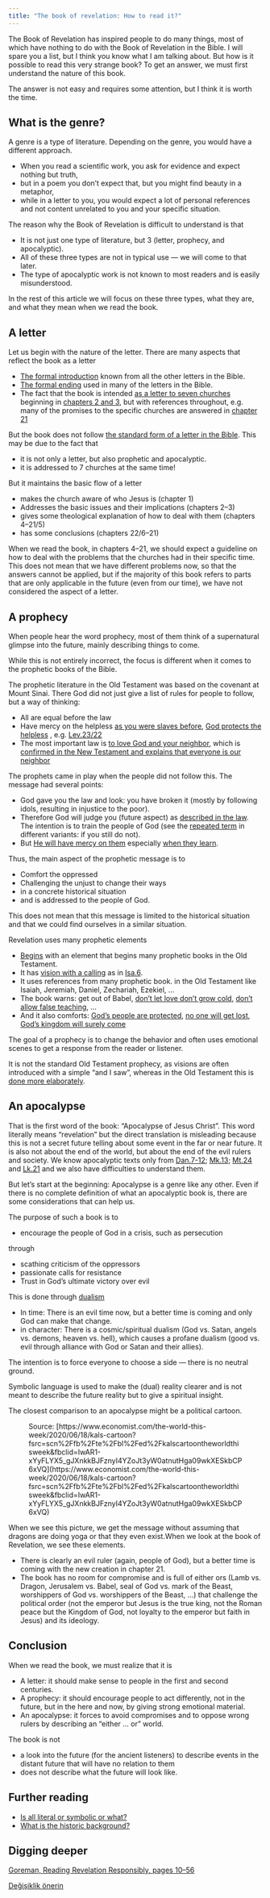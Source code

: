 ```yaml
---
title: "The book of revelation: How to read it?"
---
```



The Book of Revelation has inspired people to do many things, most of which have nothing to do with the Book of Revelation in the Bible. I will spare you a list, but I think you know what I am talking about. But how is it possible to read this very strange book? To get an answer, we must first understand the nature of this book.

The answer is not easy and requires some attention, but I think it is worth the time.


## What is the genre?

<a name="e79c"></a>
A genre is a type of literature. Depending on the genre, you would have a different approach.

- When you read a scientific work, you ask for evidence and expect nothing but truth,
- but in a poem you don’t expect that, but you might find beauty in a metaphor,
- while in a letter to you, you would expect a lot of personal references and not content unrelated to you and your specific situation.


The reason why the Book of Revelation is difficult to understand is that

- It is not just one type of literature, but 3 (letter, prophecy, and apocalyptic).
- All of these three types are not in typical use — we will come to that later.
- The type of apocalyptic work is not known to most readers and is easily misunderstood.


In the rest of this article we will focus on these three types, what they are, and what they mean when we read the book.


## A letter

<a name="b4c1"></a>
Let us begin with the nature of the letter. There are many aspects that reflect the book as a letter

- [The formal introduction](https://www.bibleserver.com/NIV/Revelation1%3A4-6) known from all the other letters in the Bible.
- [The formal ending](https://www.bibleserver.com/NIV/Revelation22%3A21) used in many of the letters in the Bible.
- The fact that the book is intended [as a letter to seven churches](https://www.bibleserver.com/NIV/Revelation1%3A10-11) beginning in [chapters 2 and 3](https://www.bibleserver.com/NIV/Revelation2), but with references throughout, e.g. many of the promises to the specific churches are answered in [chapter 21](https://www.bibleserver.com/NIV/Revelation21)


But the book does not follow [the standard form of a letter in the Bible](https://catholic-resources.org/Bible/NT_Letters.htm). This may be due to the fact that

- it is not only a letter, but also prophetic and apocalyptic.
- it is addressed to 7 churches at the same time!


But it maintains the basic flow of a letter

- makes the church aware of who Jesus is (chapter 1)
- Addresses the basic issues and their implications (chapters 2–3)
- gives some theological explanation of how to deal with them (chapters 4–21/5)
- has some conclusions (chapters 22/6–21)


When we read the book, in chapters 4–21, we should expect a guideline on how to deal with the problems that the churches had in their specific time. This does not mean that we have different problems now, so that the answers cannot be applied, but if the majority of this book refers to parts that are only applicable in the future (even from our time), we have not considered the aspect of a letter.


## A prophecy

<a name="b0d8"></a>
When people hear the word prophecy, most of them think of a supernatural glimpse into the future, mainly describing things to come.

While this is not entirely incorrect, the focus is different when it comes to the prophetic books of the Bible.

The prophetic literature in the Old Testament was based on the covenant at Mount Sinai. There God did not just give a list of rules for people to follow, but a way of thinking:

- All are equal before the law
- Have mercy on the helpless [as you were slaves before](https://www.bibleserver.com/NIV/Exodus20%3A2), [God protects the helpless](https://www.bibleserver.com/NIV/Deuteronomy10%3A18) , e.g. [Lev.23/22](https://www.bibleserver.com/NIV/Leviticus23%3A22)
- The most important law is [to love God and your neighbor](https://www.bibleserver.com/NIV/Leviticus19%3A18), which is [confirmed in the New Testament and explains that everyone is our neighbor](https://www.bibleserver.com/NIV/Luke10%3A25-37)


The prophets came in play when the people did not follow this. The message had several points:

- God gave you the law and look: you have broken it (mostly by following idols, resulting in injustice to the poor).
- Therefore God will judge you (future aspect) as [described in the law](https://www.bibleserver.com/NIV/Leviticus26). The intention is to train the people of God (see the [repeated term](https://www.bibleserver.com/NIV/Leviticus26%3A21) in different variants: if you still do not).
- But [He will have mercy on them](https://www.bibleserver.com/NIV/Leviticus26%3A44) especially [when they learn](https://www.bibleserver.com/NIV/Leviticus26%3A40-42).


Thus, the main aspect of the prophetic message is to

- Comfort the oppressed
- Challenging the unjust to change their ways
- in a concrete historical situation
- and is addressed to the people of God.


This does not mean that this message is limited to the historical situation and that we could find ourselves in a similar situation.

Revelation uses many prophetic elements

- [Begins](https://www.bibleserver.com/NIV/Revelation1%3A1-3) with an element that begins many prophetic books in the Old Testament.
- It has [vision with a calling](https://www.bibleserver.com/NIV/Revelation1%3A9-20) as in [Isa.6](https://www.bibleserver.com/NIV/Isaiah6).
- It uses references from many prophetic book. in the Old Testament like Isaiah, Jeremiah, Daniel, Zechariah, Ezekiel, …
- The book warns: get out of Babel, [don’t let love don’t grow cold](https://www.bibleserver.com/NIV/Revelation2%3A4), [don’t allow false teaching](https://www.bibleserver.com/NIV/Revelation2%3A14-15), …
- And it also comforts: [God’s people are protected](https://www.bibleserver.com/NIV/Revelation7%3A1-4), [no one will get lost](https://www.bibleserver.com/NIV/Revelation7%3A5-8), [God’s kingdom will surely come](https://www.bibleserver.com/NIV/Revelation21)


The goal of a prophecy is to change the behavior and often uses emotional scenes to get a response from the reader or listener.

It is not the standard Old Testament prophecy, as visions are often introduced with a simple “and I saw”, whereas in the Old Testament this is [done more elaborately](https://www.bibleserver.com/NIV/Zechariah1%3A7).


## An apocalypse

<a name="2f5c"></a>
That is the first word of the book: “Apocalypse of Jesus Christ”. This word literally means “revelation” but the direct translation is misleading because this is not a secret future telling about some event in the far or near future. It is also not about the end of the world, but about the end of the evil rulers and society. We know apocalyptic texts only from [Dan.7-12](https://www.bibleserver.com/NIV/Daniel7); [Mk.13](https://www.bibleserver.com/NIV/Mark13); [Mt.24](https://www.bibleserver.com/NIV/Matthew24) and [Lk.21](https://www.bibleserver.com/NIV/Luke21) and we also have difficulties to understand them.

But let’s start at the beginning: Apocalypse is a genre like any other. Even if there is no complete definition of what an apocalyptic book is, there are some considerations that can help us.

The purpose of such a book is to

- encourage the people of God in a crisis, such as persecution


through

- scathing criticism of the oppressors
- passionate calls for resistance
- Trust in God’s ultimate victory over evil


This is done through [dualism](https://www.merriam-webster.com/dictionary/dualism)

- In time: There is an evil time now, but a better time is coming and only God can make that change.
- in character: There is a cosmic/spiritual dualism (God vs. Satan, angels vs. demons, heaven vs. hell), which causes a profane dualism (good vs. evil through alliance with God or Satan and their allies).


The intention is to force everyone to choose a side — there is no neutral ground.

Symbolic language is used to make the (dual) reality clearer and is not meant to describe the future reality but to give a spiritual insight.

The closest comparison to an apocalypse might be a political cartoon.
<figure>
<figcaption>Source: [https://www.economist.com/the-world-this-week/2020/06/18/kals-cartoon?fsrc=scn%2Ffb%2Fte%2Fbl%2Fed%2Fkalscartoontheworldthisweek&amp;fbclid=IwAR1-xYyFLYX5_gJXnkkBJFznyI4YZoJt3yW0atnutHga09wkXESkbCP6xVQ](https://www.economist.com/the-world-this-week/2020/06/18/kals-cartoon?fsrc=scn%2Ffb%2Fte%2Fbl%2Fed%2Fkalscartoontheworldthisweek&amp;fbclid=IwAR1-xYyFLYX5_gJXnkkBJFznyI4YZoJt3yW0atnutHga09wkXESkbCP6xVQ)</figcaption></figure>
When we see this picture, we get the message without assuming that dragons are doing yoga or that they even exist.When we look at the book of Revelation, we see these elements.

- There is clearly an evil ruler (again, people of God), but a better time is coming with the new creation in chapter 21.
- The book has no room for compromise and is full of either ors (Lamb vs. Dragon, Jerusalem vs. Babel, seal of God vs. mark of the Beast, worshippers of God vs. worshippers of the Beast, …) that challenge the political order (not the emperor but Jesus is the true king, not the Roman peace but the Kingdom of God, not loyalty to the emperor but faith in Jesus) and its ideology.



## Conclusion

<a name="0491"></a>
When we read the book, we must realize that it is

- A letter: it should make sense to people in the first and second centuries.
- A prophecy: it should encourage people to act differently, not in the future, but in the here and now, by giving strong emotional material.
- An apocalypse: it forces to avoid compromises and to oppose wrong rulers by describing an “either … or” world.


The book is not

- a look into the future (for the ancient listeners) to describe events in the distant future that will have no relation to them
- does not describe what the future will look like.



## Further reading

<a name="253e"></a>
- [Is all literal or symbolic or what?](../../../background/literature/expl/literally-or-symbolic)
- [What is the historic background?](../../../background/history/expl/pax-romana-key-to-understand-the-book-of-revelation)



## Digging deeper

<a name="4529"></a>
[Goreman, Reading Revelation Responsibly, pages 10–56](../../../gen/background/ressources/how-to-study-the-book-of-revelation#1f44)






[Değişiklik önerin](https://github.com/revelation-today/revelation-today/blob/main/exampleSite/content/docs/background/literature/expl/the-book-of-revelation-how-to-read-it.md)
